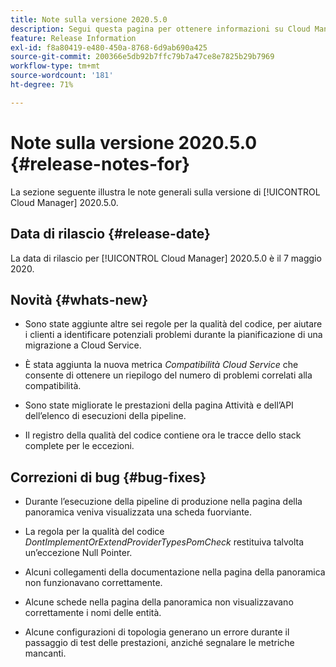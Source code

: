 ```yaml
---
title: Note sulla versione 2020.5.0
description: Segui questa pagina per ottenere informazioni su Cloud Manager 2020.5.0
feature: Release Information
exl-id: f8a80419-e480-450a-8768-6d9ab690a425
source-git-commit: 200366e5db92b7ffc79b7a47ce8e7825b29b7969
workflow-type: tm+mt
source-wordcount: '181'
ht-degree: 71%

---
```


# Note sulla versione 2020.5.0 {#release-notes-for}

La sezione seguente illustra le note generali sulla versione di [!UICONTROL Cloud Manager] 2020.5.0.

## Data di rilascio {#release-date}

La data di rilascio per [!UICONTROL Cloud Manager] 2020.5.0 è il 7 maggio 2020.

## Novità {#whats-new}

* Sono state aggiunte altre sei regole per la qualità del codice, per aiutare i clienti a identificare potenziali problemi durante la pianificazione di una migrazione a Cloud Service.

* È stata aggiunta la nuova metrica *Compatibilità Cloud Service* che consente di ottenere un riepilogo del numero di problemi correlati alla compatibilità.

* Sono state migliorate le prestazioni della pagina Attività e dell’API dell’elenco di esecuzioni della pipeline.

* Il registro della qualità del codice contiene ora le tracce dello stack complete per le eccezioni.

## Correzioni di bug {#bug-fixes}

* Durante l’esecuzione della pipeline di produzione nella pagina della panoramica veniva visualizzata una scheda fuorviante.

* La regola per la qualità del codice *DontImplementOrExtendProviderTypesPomCheck* restituiva talvolta un’eccezione Null Pointer.

* Alcuni collegamenti della documentazione nella pagina della panoramica non funzionavano correttamente.

* Alcune schede nella pagina della panoramica non visualizzavano correttamente i nomi delle entità.

* Alcune configurazioni di topologia generano un errore durante il passaggio di test delle prestazioni, anziché segnalare le metriche mancanti.
